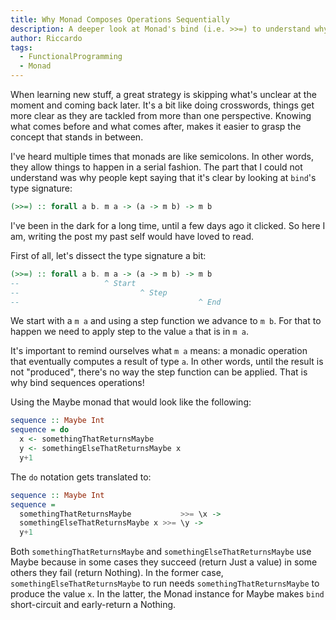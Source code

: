 ```yaml
---
title: Why Monad Composes Operations Sequentially
description: A deeper look at Monad's bind (i.e. >>=) to understand why the type signature implies sequential composition.
author: Riccardo
tags:
  - FunctionalProgramming
  - Monad
---
```


When learning new stuff, a great strategy is skipping what's unclear at the moment and coming back later. It's a bit like doing crosswords, things get more clear as they are tackled from more than one perspective. Knowing what comes before and what comes after, makes it easier to grasp the concept that stands in between.

I've heard multiple times that monads are like semicolons. In other words, they allow things to happen in a serial fashion. The part that I could not understand was why people kept saying that it's clear by looking at `bind`'s type signature:

```hs
(>>=) :: forall a b. m a -> (a -> m b) -> m b
```

I've been in the dark for a long time, until a few days ago it clicked. So here I am, writing the post my past self would have loved to read.

First of all, let's dissect the type signature a bit:

```hs
(>>=) :: forall a b. m a -> (a -> m b) -> m b
--                   ^ Start
--                           ^ Step
--                                        ^ End
```

We start with a `m a` and using a step function we advance to `m b`. For that to happen we need to apply step to the value `a` that is in `m a`.

It's important to remind ourselves what `m a` means: a monadic operation that eventually computes a result of type `a`. In other words, until the result is not "produced", there's no way the step function can be applied. That is why bind sequences operations!

Using the Maybe monad that would look like the following:

```hs
sequence :: Maybe Int
sequence = do
  x <- somethingThatReturnsMaybe
  y <- somethingElseThatReturnsMaybe x
  y+1
```

The `do` notation gets translated to:

```hs
sequence :: Maybe Int
sequence =
  somethingThatReturnsMaybe           >>= \x ->
  somethingElseThatReturnsMaybe x >>= \y ->
  y+1
```

Both `somethingThatReturnsMaybe` and `somethingElseThatReturnsMaybe` use Maybe because in some cases they succeed (return Just a value) in some others they fail (return Nothing). In the former case, `somethingElseThatReturnsMaybe` to  run needs `somethingThatReturnsMaybe` to produce the value `x`. In the latter, the Monad instance for Maybe makes `bind` short-circuit and early-return a Nothing.

